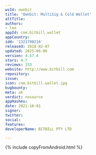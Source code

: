 ```yaml
---
wsId: ownbit
title: 'Ownbit: MultiSig & Cold Wallet'
altTitle: 
authors:
- leo
appId: com.bitbill.wallet
appCountry: 
idd: '1321798216'
released: 2018-02-07
updated: 2025-06-06
version: 4.57.4
stars: 4.7
reviews: 153
website: http://www.bitbill.com
repository: 
issue: 
icon: com.bitbill.wallet.jpg
bugbounty: 
meta: ok
verdict: nosource
appHashes: 
date: 2021-10-01
signer: 
twitter: 
social: 
features: 
developerName: BITBILL PTY LTD

---
```


{% include copyFromAndroid.html %}
